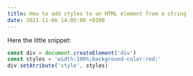 ```yaml
---
title: How to add styles to an HTML element from a string
date: 2021-11-06 14:05:00 +0100
---
```




Here the little snippet:

```js
const div = document.createElement('div')
const styles = 'width:100%;background-color:red;'
div.setAtribute('style', styles)
```

